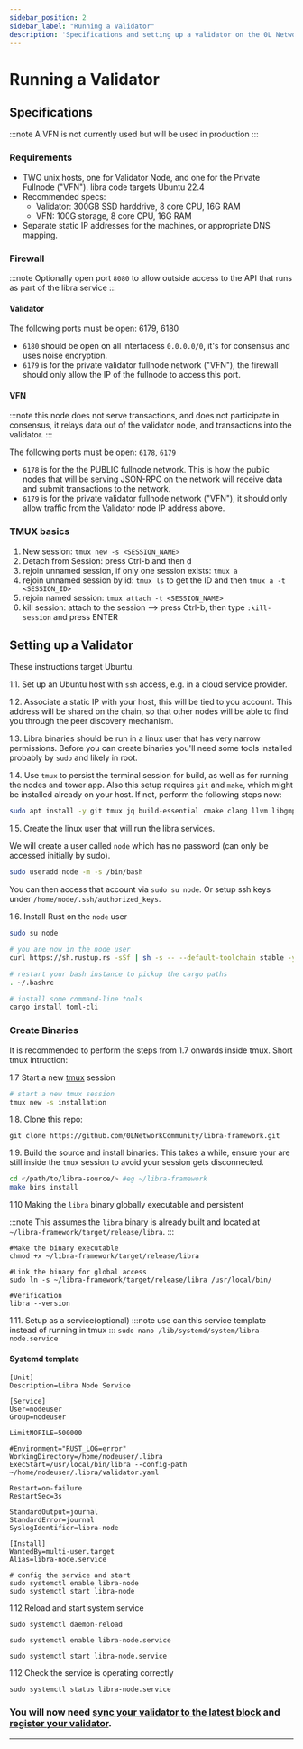 ```yaml
---
sidebar_position: 2
sidebar_label: "Running a Validator"
description: 'Specifications and setting up a validator on the 0L Network'
---
```


# Running a Validator

## Specifications
:::note
A VFN is not currently used but will be used in production
:::

### Requirements
- TWO unix hosts, one for Validator Node, and one for the Private Fullnode ("VFN").
libra code targets Ubuntu 22.4
- Recommended specs:
  - Validator: 300GB SSD harddrive, 8 core CPU, 16G RAM
  - VFN: 100G storage, 8 core CPU, 16G RAM
- Separate static IP addresses for the machines, or appropriate DNS mapping.

### Firewall
:::note
Optionally open port `8080` to allow outside access to the API that runs as part of the libra service
:::

#### Validator

The following ports must be open: 6179, 6180

- `6180` should be open on all interfacess `0.0.0.0/0`, it's for consensus and uses noise encryption.
- `6179` is for the private validator fullnode network ("VFN"), the firewall should only allow the IP of the fullnode to access this port.

#### VFN
:::note
this node does not serve transactions, and does not participate in consensus, it relays data out of the validator node, and transactions into the validator.
:::

The following ports must be open: `6178`, `6179`

- `6178` is for the the PUBLIC fullnode network. This is how the public nodes that will be serving JSON-RPC on the network will receive data and submit transactions to the network.
- `6179` is for the private validator fullnode network ("VFN"), it should only allow traffic from the Validator node IP address above.


### TMUX basics

1. New session: `tmux new -s <SESSION_NAME>`
2. Detach from Session: press Ctrl-b and then d
3. rejoin unnamed session, if only one session exists: `tmux a`
4. rejoin unnamed session by id: `tmux ls` to get the ID and then `tmux a -t <SESSION_ID>`
5. rejoin named session: `tmux attach -t <SESSION_NAME>`
6. kill session: attach to the session --> press Ctrl-b, then type `:kill-session` and press ENTER

## Setting up a Validator

These instructions target Ubuntu.

1.1. Set up an Ubuntu host with `ssh` access, e.g. in a cloud service provider.

1.2. Associate a static IP with your host, this will be tied to you account. This address will be shared on the chain, so that other nodes will be able to find you through the peer discovery mechanism.

1.3. Libra binaries should be run in a linux user that has very narrow permissions. Before you can create binaries you'll need some tools installed probably by `sudo` and likely in root.


1.4. Use `tmux` to persist the terminal session for build, as well as for running the nodes and tower app. Also this setup requires `git` and `make`, which might be installed already on your host. If not, perform the following steps now:

```bash
sudo apt install -y git tmux jq build-essential cmake clang llvm libgmp-dev pkg-config libssl-dev lld libpq-dev
```

1.5. Create the linux user that will run the libra services.

We will create a user called `node` which has no password (can only be accessed initially by sudo).

```bash
sudo useradd node -m -s /bin/bash
```

You can then access that account via `sudo su node`. Or setup ssh keys under `/home/node/.ssh/authorized_keys`.

1.6. Install Rust on the `node` user

```bash
sudo su node

# you are now in the node user
curl https://sh.rustup.rs -sSf | sh -s -- --default-toolchain stable -y

# restart your bash instance to pickup the cargo paths
. ~/.bashrc

# install some command-line tools
cargo install toml-cli
```

### Create Binaries

It is recommended to perform the steps from 1.7 onwards inside tmux. Short tmux intruction:

1.7 Start a new [tmux](#tmux-basics) session

```bash
# start a new tmux session
tmux new -s installation
```

1.8. Clone this repo:

`git clone https://github.com/0LNetworkCommunity/libra-framework.git`

1.9. Build the source and install binaries:
This takes a while, ensure your are still inside the `tmux` session to avoid your session gets disconnected.

```bash
cd </path/to/libra-source/> #eg ~/libra-framework 
make bins install
```

1.10 Making the `libra` binary globally executable and persistent

:::note
This assumes the `libra` binary is already built and located at `~/libra-framework/target/release/libra`.
:::
```
#Make the binary executable
chmod +x ~/libra-framework/target/release/libra

#Link the binary for global access
sudo ln -s ~/libra-framework/target/release/libra /usr/local/bin/

#Verification
libra --version 
```


1.11. Setup as a service(optional)
:::note
use can this service template instead of running in tmux
:::
`sudo nano /lib/systemd/system/libra-node.service`

#### Systemd template

```
[Unit]
Description=Libra Node Service

[Service]
User=nodeuser
Group=nodeuser

LimitNOFILE=500000

#Environment="RUST_LOG=error"
WorkingDirectory=/home/nodeuser/.libra
ExecStart=/usr/local/bin/libra --config-path ~/home/nodeuser/.libra/validator.yaml

Restart=on-failure
RestartSec=3s

StandardOutput=journal
StandardError=journal
SyslogIdentifier=libra-node

[Install]
WantedBy=multi-user.target
Alias=libra-node.service

# config the service and start
sudo systemctl enable libra-node
sudo systemctl start libra-node
```

1.12 Reload and start system service

`sudo systemctl daemon-reload`

`sudo systemctl enable libra-node.service`

`sudo systemctl start libra-node.service`

1.12 Check the service is operating correctly

`sudo systemctl status libra-node.service`


### You will now need [sync your validator to the latest block](/validators/restore) and [register your validator]((/validators/register)).

---